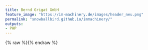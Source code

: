 ```yaml
---
title: Bernd Grigat GmbH
feature_image: "https://im-machinery.de/images/header_neu.png"
permalink: "snowballbird.github.io/immachinery/"
outputs:
- PHP
---
```



{% raw %}<?php
//Hello World
echo ('Hello World!');
?>{% endraw %}